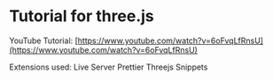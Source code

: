 # Tutorial for three.js

YouTube Tutorial: [https://www.youtube.com/watch?v=6oFvqLfRnsU](https://www.youtube.com/watch?v=6oFvqLfRnsU)

Extensions used:
Live Server
Prettier
Threejs Snippets
